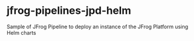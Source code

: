 # jfrog-pipelines-jpd-helm
Sample of JFrog Pipeline to deploy an instance of the JFrog Platform using Helm charts
